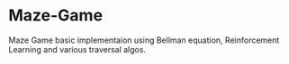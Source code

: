 # Maze-Game
Maze Game basic implementaion using Bellman equation, Reinforcement Learning and various traversal algos.
